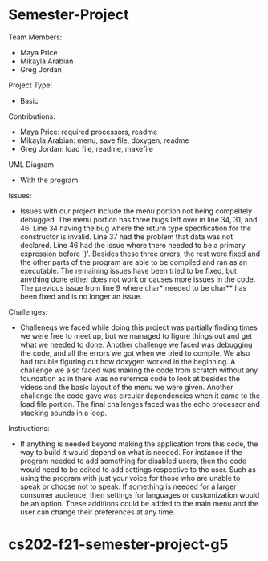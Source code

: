 # Semester-Project

Team Members: 
- Maya Price
- Mikayla Arabian
- Greg Jordan

Project Type:
- Basic

Contributions:
- Maya Price: required processors, readme
- Mikayla Arabian: menu, save file, doxygen, readme
- Greg Jordan: load file, readme, makefile

UML Diagram
- With the program

Issues:
- Issues with our project include the menu portion not being compeltely debugged. The menu portion has three bugs left over in line 34, 31, and 46. Line 34 having the bug where the return type specification for the constructor is invalid. Line 37 had the problem that data was not declared. Line 46 had the issue where there needed to be a primary expression before ')'. Besides these three errors, the rest were fixed and the other parts of the program are able to be compiled and ran as an executable. The remaining issues have been tried to be fixed, but anything done either does not work or causes more issues in the code. The previous issue from line 9 where char* needed to be char** has been fixed and is no longer an issue.

Challenges:
- Challenegs we faced while doing this project was partially finding times we were free to meet up, but we managed to figure things out and get what we needed to done. Another challenge we faced was debugging the code, and all the errors we got when we tried to compile. We also had trouble figuring out how doxygen worked in the beginning. A challenge we also faced was making the code from scratch without any foundation as in there was no refernce code to look at besides the videos and the basic layout of the menu we were given. Another challenge the code gave was circular dependencies when it came to the load file portion. The final challenges faced was the echo processor and stacking sounds in a loop.

Instructions:
- If anything is needed beyond making the application from this code, the way to build it would depend on what is needed. For instance if the program needed to add something for disabled users, then the code would need to be edited to add settings respective to the user. Such as using the program with just your voice for those who are unable to speak or choose not to speak. If something is needed for a larger consumer audience, then settings for languages or customization would be an option. These additions could be added to the main menu and the user can change their preferences at any time.
# cs202-f21-semester-project-g5
